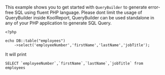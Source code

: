 This example shows you to get started with `QueryBuilder` to generate error-free SQL using fluent PHP language. Please dont limit the usage of QueryBuilder inside KoolReport, QueryBuilder can be used standalone in any of your PHP application to generate SQL Query.

```
<?php

echo DB::table("employees")
    ->select('employeeNumber','firstName','lastName','jobTitle');
```

It will print

```
SELECT `employeeNumber`,`firstName`,`lastName`,`jobTitle` from employees
```

